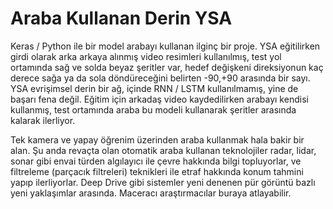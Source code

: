 # Araba Kullanan Derin YSA

Keras / Python ile bir model arabayı kullanan ilginç bir proje. YSA
eğitilirken girdi olarak arka arkaya alınmış video resimleri
kullanılmış, test yol ortamında sağ ve solda beyaz şeritler var, hedef
değişkeni direksiyonun kaç derece sağa ya da sola döndüreceğini
belirten -90,+90 arasında bir sayı. YSA evrişimsel derin bir ağ,
içinde RNN / LSTM kullanılmamış, yine de başarı fena değil. Eğitim
için arkadaş video kaydedilirken arabayı kendisi kullanmış, test
ortamında araba bu modeli kullanarak şeritler arasında kalarak
ilerliyor.

Tek kamera ve yapay öğrenim üzerinden araba kullanmak hala bakir bir
alan. Şu anda revaçta olan otomatik araba kullanan teknolojiler radar,
lidar, sonar gibi envai türden algılayıcı ile çevre hakkında bilgi
topluyorlar, ve filtreleme (parçacık filtreleri) teknikleri ile etraf
hakkında konum tahmini yapıp ilerliyorlar. Deep Drive gibi sistemler
yeni denenen pür görüntü bazlı yeni yaklaşımlar arasında. Maceracı
araştırmacılar buraya atlayabilir. 






